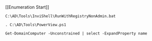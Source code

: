 [[Enumeration Start]]
```
C:\AD\Tools\InviShell\RunWithRegistryNonAdmin.bat
```
```
. C:\AD\Tools\PowerView.ps1
```
```
Get-DomainComputer -Unconstrained | select -ExpandProperty name
```